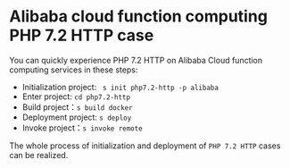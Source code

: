 # Alibaba cloud function computing PHP 7.2 HTTP case

You can quickly experience PHP 7.2 HTTP on Alibaba Cloud function computing services in these steps:

- Initialization project: ` s init php7.2-http -p alibaba`
- Enter project: `cd php7.2-http`
- Build project：`s build docker`
- Deployment project: `s deploy`
- Invoke project：`s invoke remote`

The whole process of initialization and deployment of `PHP 7.2 HTTP` cases can be realized.